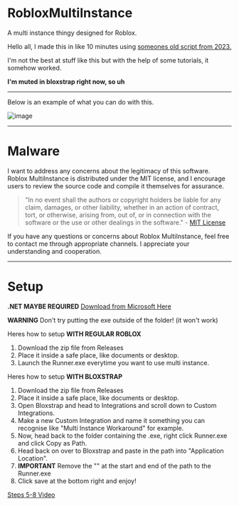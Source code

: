 # RobloxMultiInstance
A multi instance thingy designed for Roblox.

Hello all, I made this in like 10 minutes using [someones old script from 2023.](https://github.com/MiningTcup/Roblox-Multi-Instance/) 

I'm not the best at stuff like this but with the help of some tutorials, it somehow worked.

**I'm muted in bloxstrap right now, so uh**

***

Below is an example of what you can do with this.

![image](https://github.com/Leoisawesome/RobloxMultiInstance/assets/110486918/8f9d33b9-21e5-4c6b-8645-9b3753f3eb90)

***
# Malware
I want to address any concerns about the legitimacy of this software. Roblox MultiInstance is distributed under the MIT license, and I encourage users to review the source code and compile it themselves for assurance.

> "In no event shall the authors or copyright holders be liable for any claim, damages, or other liability, whether in an action of contract, tort, or otherwise, arising from, out of, or in connection with the software or the use or other dealings in the software." - [MIT License](https://opensource.org/licenses/MIT)

If you have any questions or concerns about Roblox MultiInstance, feel free to contact me through appropriate channels. I appreciate your understanding and cooperation.
***
# Setup

**.NET MAYBE REQUIRED**
[Download from Microsoft Here](https://dotnet.microsoft.com/en-us/download)

**WARNING**
Don't try putting the exe outside of the folder! (it won't work)

Heres how to setup **WITH REGULAR ROBLOX**
1. Download the zip file from Releases
2. Place it inside a safe place, like documents or desktop.
3. Launch the Runner.exe everytime you want to use multi instance.


Heres how to setup **WITH BLOXSTRAP**
1. Download the zip file from Releases
2. Place it inside a safe place, like documents or desktop.
3. Open Bloxstrap and head to Integrations and scroll down to Custom Integrations.
4. Make a new Custom Integration and name it something you can recognise like "Multi Instance Workaround" for example.
5. Now, head back to the folder containing the .exe, right click Runner.exe and click Copy as Path.
6. Head back on over to Bloxstrap and paste in the path into "Application Location".
7. **IMPORTANT** Remove the "" at the start and end of the path to the Runner.exe
8. Click save at the bottom right and enjoy!

[Steps 5-8 Video](https://vimeo.com/958910184?share=copy)


